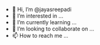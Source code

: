 - 👋 Hi, I’m @jayasreepadi
- 👀 I’m interested in ...
- 🌱 I’m currently learning ...
- 💞️ I’m looking to collaborate on ...
- 📫 How to reach me ...

<!---
jayasreepadi/jayasreepadi is a ✨ special ✨ repository because its `README.md` (this file) appears on your GitHub profile.
You can click the Preview link to take a look at your changes.
--->
